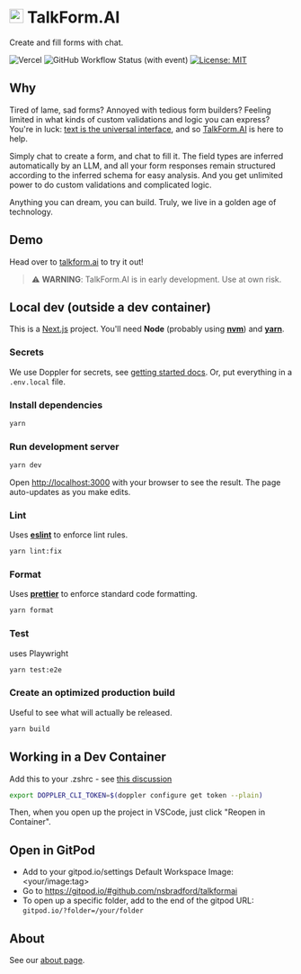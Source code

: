 # <img src="./public/talkform.png" alt="Talkform Icon" width="25"> TalkForm.AI

Create and fill forms with chat.

![Vercel](https://img.shields.io/github/deployments/nsbradford/TalkFormAI/production?logo=vercel&label=Vercel%20deployment) ![GitHub Workflow Status (with event)](https://img.shields.io/github/actions/workflow/status/nsbradford/talkformai/playwright.yml?label=e2e%20tests) [![License: MIT](https://img.shields.io/badge/License-MIT-yellow.svg)](https://opensource.org/licenses/MIT)

## Why

Tired of lame, sad forms? Annoyed with tedious form builders? Feeling limited in what kinds of custom validations and logic you can express? You're in luck: [text is the universal interface](https://scale.com/blog/text-universal-interface), and so [TalkForm.AI](https://www.talkform.ai/) is here to help.

Simply chat to create a form, and chat to fill it. The field types are inferred automatically by an LLM, and all your form responses remain structured according to the inferred schema for easy analysis. And you get unlimited power to do custom validations and complicated logic.

Anything you can dream, you can build. Truly, we live in a golden age of technology.

## Demo

Head over to [talkform.ai](https://www.talkform.ai/) to try it out!

> :warning: **WARNING**: TalkForm.AI is in early development. Use at own risk.


## Local dev (outside a dev container)
This is a [Next.js](https://nextjs.org/) project. You'll need **Node** (probably using **[nvm](https://github.com/nvm-sh/nvm)**) and **[yarn](https://yarnpkg.com/)**.

### Secrets

We use Doppler for secrets, see [getting started docs](https://docs.doppler.com/docs/install-cli). Or, put everything in a `.env.local` file.

### Install dependencies

```bash
yarn
```

### Run development server

```bash
yarn dev
```

Open [http://localhost:3000](http://localhost:3000) with your browser to see the result. The page auto-updates as you make edits.

### Lint

Uses **[eslint](https://eslint.org/)** to enforce lint rules.

```bash
yarn lint:fix
```

### Format

Uses **[prettier](https://prettier.io/)** to enforce standard code formatting.

```bash
yarn format
```

### Test

uses Playwright

```bash
yarn test:e2e
```

### Create an optimized production build

Useful to see what will actually be released.

```bash
yarn build
```

## Working in a Dev Container
Add this to your .zshrc - see [this discussion](https://community.doppler.com/t/vscode-container-support/104/2)
```bash
export DOPPLER_CLI_TOKEN=$(doppler configure get token --plain)
```
Then, when you open up the project in VSCode, just click "Reopen in Container".

## Open in GitPod
- Add to your gitpod.io/settings Default Workspace Image: <your/image:tag>
- Go to https://gitpod.io/#github.com/nsbradford/talkformai
- To open up a specific folder, add to the end of the gitpod URL: `gitpod.io/?folder=/your/folder`


## About

See our [about page](https://www.talkform.ai/about).
